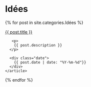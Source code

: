

<h1>Idées</h1>
<div class="posts">
  {% for post in site.categories.Idées %}
    <article class="post">

 <a href="{{ site.baseurl }}{{ post.url }}">{{ post.title }}</a>

       <p>
        {{ post.description }}
      </p>
      
      <div class="date">
        {{ post.date | date: "%Y-%m-%d"}}
      </div>
    </article>
  {% endfor %}
</div>
